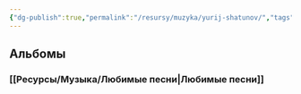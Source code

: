 ```yaml
---
{"dg-publish":true,"permalink":"/resursy/muzyka/yurij-shatunov/","tags":["Музыка"]}
---
```


## Альбомы
### [[Ресурсы/Музыка/Любимые песни\|Любимые песни]] 
